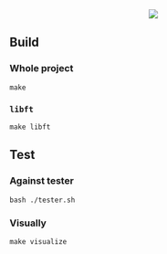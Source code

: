 <div align="center">
	<img src="https://github.com/ayogun/42-project-badges/raw/main/covers/cover-push_swap-bonus.png" />
</div>

## Build

### Whole project

```shell
make
```

### `libft`

```shell
make libft
```

## Test

### Against tester

```shell
bash ./tester.sh
```

### Visually

```shell
make visualize
```
